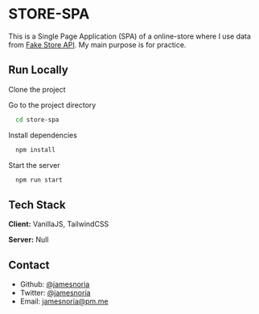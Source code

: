 # STORE-SPA

This is a Single Page Application (SPA) of a online-store where I use data from [Fake Store API](https://fakestoreapi.com/). My main purpose is for practice.

## Run Locally

Clone the project

Go to the project directory

```bash
  cd store-spa
```

Install dependencies

```bash
  npm install
```

Start the server

```bash
  npm run start
```

## Tech Stack

**Client:** VanillaJS, TailwindCSS

**Server:** Null

## Contact

- Github: [@jamesnoria](https://www.github.com/jamesnoria)
- Twitter: [@jamesnoria](https://www.twitter.com/jamesnoria)
- Email: [jamesnoria@pm.me](mailto:jamesnoria@pm.me)